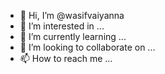 - 👋 Hi, I’m @wasifvaiyanna
- 👀 I’m interested in ...
- 🌱 I’m currently learning ...
- 💞️ I’m looking to collaborate on ...
- 📫 How to reach me ...

<!---
wasifvaiyanna/wasifvaiyanna is a ✨ special ✨ repository because its `README.md` (this file) appears on your GitHub profile.
You can click the Preview link to take a look at your changes.
--->
